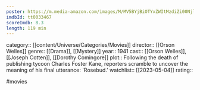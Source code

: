 ```yaml
---
poster: https://m.media-amazon.com/images/M/MV5BYjBiOTYxZWItMzdiZi00NjlkLWIzZTYtYmFhZjhiMTljOTdkXkEyXkFqcGdeQXVyNzkwMjQ5NzM@._V1_SX300.jpg
imdbId: tt0033467
scoreImdb: 8.3
length: 119 min
---
```


category:: [[content/Universe/Categories/Movies]]
director:: [[Orson Welles]]
genre:: [[Drama]], [[Mystery]]
year:: 1941
cast:: [[Orson Welles]], [[Joseph Cotten]], [[Dorothy Comingore]]
plot:: Following the death of publishing tycoon Charles Foster Kane, reporters scramble to uncover the meaning of his final utterance: 'Rosebud.'
watchlist:: [[2023-05-04]]
rating::

#movies 

